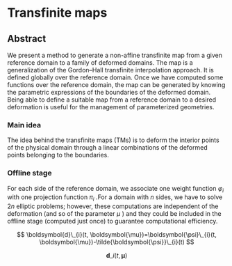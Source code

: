 <script type="text/javascript" src="http://cdn.mathjax.org/mathjax/latest/MathJax.js?config=default"></script>
# Transfinite maps

## Abstract

We present a method to generate a non-affine transfinite map from a given reference domain to a family of deformed domains. The map is a generalization of the Gordon–Hall transfinite interpolation approach. It is defined globally over the reference domain. Once we have computed some functions over the reference domain, the map can be generated by knowing the parametric expressions of the boundaries of the deformed domain. Being able to define a suitable map from a reference domain to a desired deformation is useful for the management of parameterized geometries.

### Main idea

The idea behind the transfinite maps (TMs) is to deform the interior points of the physical domain through a linear combinations of the deformed points belonging to the boundaries.

### Offline stage

For each side of the reference domain, we associate one weight function $\varphi_i$ with one projection function $\pi_{i}$ .For a domain with $n$ sides, we have to solve $2n$ elliptic problems; however, these computations are independent of the deformation (and so of the parameter $\mu$ ) and they could be included in the offline stage (computed just once) to guarantee computational efficiency.

$$
\boldsymbol{d}\_{i}(t, \boldsymbol{\mu})=\boldsymbol{\psi}\_{i}(t, \boldsymbol{\mu})-\tilde{\boldsymbol{\psi}}\_{i}(t)
$$

$$
\boldsymbol{d}\_{i}(t, \boldsymbol{\mu})
$$

